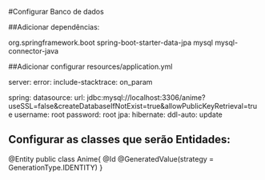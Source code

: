 #Configurar Banco de dados

##Adicionar dependências:

<dependency>
	<groupId>org.springframework.boot</groupId>
	<artifactId>spring-boot-starter-data-jpa</artifactId>
</dependency>
<dependency>
	<groupId>mysql</groupId>
	<artifactId>mysql-connector-java</artifactId>
</dependency>

##Adicionar configurar resources/application.yml

server:
  error:
    include-stacktrace: on_param

spring:
  datasource:
    url: jdbc:mysql://localhost:3306/anime?useSSL=false&createDatabaseIfNotExist=true&allowPublicKeyRetrieval=true
    username: root
    password: root
  jpa:
    hibernate:
      ddl-auto: update
## Configurar as classes que serão Entidades:

@Entity
public class Anime{
@Id
@GeneratedValue(strategy = GenerationType.IDENTITY) 
}
